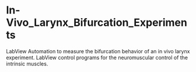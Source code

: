 # In-Vivo_Larynx_Bifurcation_Experiments
LabView Automation to measure the bifurcation behavior of an in vivo larynx experiment. LabView control programs for the neuromuscular control of the intrinsic muscles. 
